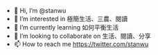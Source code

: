 - 👋 Hi, I’m @stanwu
- 👀 I’m interested in 極簡生活、三農、閱讀
- 🌱 I’m currently learning 如何平衡生活
- 💞️ I’m looking to collaborate on 生活、閱讀、分享
- 📫 How to reach me https://twitter.com/stanwu

<!---
stanwu/stanwu is a ✨ special ✨ repository because its `README.md` (this file) appears on your GitHub profile.
You can click the Preview link to take a look at your changes.
--->
